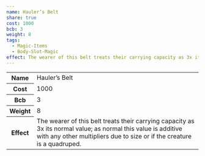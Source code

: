 ```yaml
---
name: Hauler’s Belt
share: true
cost: 1000
bcb: 3
weight: 8
tags:
  - Magic-Items
  - Body-Slot-Magic
effect: The wearer of this belt treats their carrying capacity as 3x its normal value; as normal this value is additive with any other multipliers due to size or if the creature is a quadruped.
---
```

<p><span dir="ltr" style="overflow-x: auto;"><table><tbody><tr><th dir="ltr">Name</th><td dir="ltr">Hauler’s Belt</td></tr><tr><th dir="ltr">Cost</th><td dir="auto">1000</td></tr><tr><th dir="ltr">Bcb</th><td dir="auto">3</td></tr><tr><th dir="ltr">Weight</th><td dir="auto">8</td></tr><tr><th dir="ltr">Effect</th><td dir="ltr">The wearer of this belt treats their carrying capacity as 3x its normal value; as normal this value is additive with any other multipliers due to size or if the creature is a quadruped.</td></tr></tbody></table></span></p>